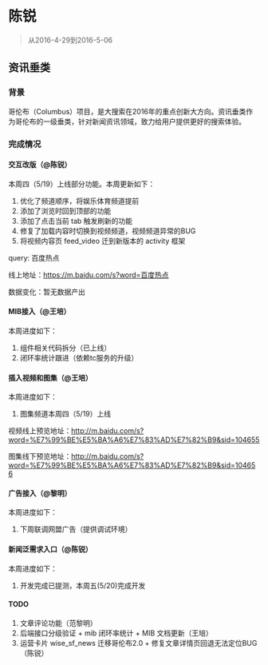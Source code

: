 
# 陈锐

> 从2016-4-29到2016-5-06

## 资讯垂类

### 背景

哥伦布（Columbus）项目，是大搜索在2016年的重点创新大方向。资讯垂类作为哥伦布的一级垂类，针对新闻资讯领域，致力给用户提供更好的搜索体验。

### 完成情况

#### 交互改版（@陈锐）
本周四（5/19）上线部分功能。本周更新如下：

1. 优化了频道顺序，将娱乐体育频道提前
2. 添加了浏览时回到顶部的功能
3. 添加了点击当前 tab 触发刷新的功能
4. 修复了加载内容时切换到视频频道，视频频道异常的BUG
5. 将视频内容页 feed_video 迁到新版本的 activity 框架

query: 百度热点

线上地址：https://m.baidu.com/s?word=百度热点

数据变化：暂无数据产出


#### MIB接入（@王培）
本周进度如下：
1. 组件相关代码拆分（已上线）
2. 闭环率统计跟进（依赖tc服务的升级）


#### 插入视频和图集（@王培）
本周进度如下：

1. 图集频道本周四（5/19）上线

视频线上预览地址：http://m.baidu.com/s?word=%E7%99%BE%E5%BA%A6%E7%83%AD%E7%82%B9&sid=104655

图集线下预览地址：http://m.baidu.com/s?word=%E7%99%BE%E5%BA%A6%E7%83%AD%E7%82%B9&sid=104656


#### 广告接入（@黎明）
本周进度如下：

1. 下周联调网盟广告（提供调试环境）


#### 新闻泛需求入口（@陈锐）
本周进度如下：

1. 开发完成已提测，本周五(5/20)完成开发


#### TODO

1. 文章评论功能（范黎明）
2. 后端接口分级验证 + mib 闭环率统计 + MIB 文档更新（王培）
3. 运营卡片 wise_sf_news 迁移哥伦布2.0 + 修复文章详情页回退无法定位BUG（陈锐）